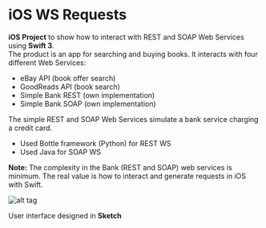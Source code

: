 # iOS WS Requests

<b>iOS Project</b> to show how to interact with REST and SOAP Web Services using <b>Swift 3</b>.
<br>
The product is an app for searching and buying books. It interacts with four different Web Services:
- eBay API (book offer search)
- GoodReads API (book search)
- Simple Bank REST (own implementation)
- Simple Bank SOAP (own implementation)


The simple REST and SOAP Web Services simulate a bank service charging a credit card.

- Used Bottle framework (Python) for REST WS
- Used Java for SOAP WS

<b>Note:</b> The complexity in the Bank (REST and SOAP) web services is minimum. The real value is how to interact and generate requests in iOS with Swift.

![alt tag](https://github.com/EduardoVaca/iOS-WS-Requests/blob/master/BooksForMe.png)

User interface designed in <b>Sketch</b>
